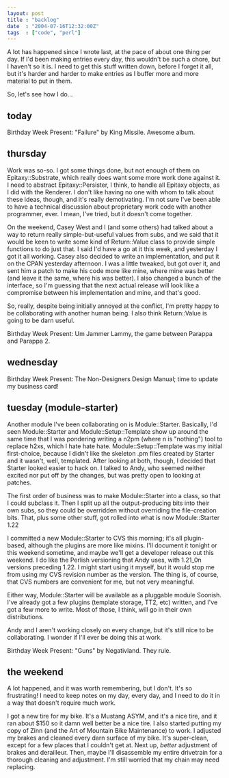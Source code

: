 ```yaml
---
layout: post
title : "backlog"
date  : "2004-07-16T12:32:00Z"
tags  : ["code", "perl"]
---
```

A lot has happened since I wrote last, at the pace of about one thing per day.
If I'd been making entries every day, this wouldn't be such a chore, but I
haven't so it is.  I need to get this stuff written down, before I forget it
all, but it's harder and harder to make entries as I buffer more and more
material to put in them.

So, let's see how I do...

## today

Birthday Week Present: "Failure" by King Missile.  Awesome album.

## thursday

Work was so-so.  I got some things done, but not enough of them on
Epitaxy::Substrate, which really does want some more work done against it.  I
need to abstract Epitaxy::Persister, I think, to handle all Epitaxy objects, as
I did with the Renderer.  I don't like having no one with whom to talk about
these ideas, though, and it's really demotivating.  I'm not sure I've been able
to have a technical discussion about proprietary work code with another
programmer, ever.  I mean, I've tried, but it doesn't come together.

On the weekend, Casey West and I (and some others) had talked about a way to
return really simple-but-useful values from subs, and we said that it would be
keen to write some kind of Return::Value class to provide simple functions to
do just that.  I said I'd have a go at it this week, and yesterday I got it all
working.  Casey also decided to write an implementation, and put it on the CPAN
yesterday afternoon.  I was a little tweaked, but got over it, and sent him a
patch to make his code more like mine, where mine was better (and leave it the
same, where his was better).  I also changed a bunch of the interface, so I'm
guessing that the next actual release will look like a compromise between his
implementation and mine, and that's good.

So, really, despite being initially annoyed at the conflict, I'm pretty happy
to be collaborating with another human being.  I also think Return::Value is
going to be darn useful.

Birthday Week Present: Um Jammer Lammy, the game between Parappa and Parappa 2.

## wednesday

Birthday Week Present:  The Non-Designers Design Manual; time to update my
business card!

## tuesday (module-starter)

Another module I've been collaborating on is Module::Starter.  Basically, I'd
seen Module::Starter and Module::Setup::Template show up around the same time
that I was pondering writing a n2pm (where n is "nothing") tool to replace
h2xs, which I hate hate hate.  Module::Setup::Template was my initial
first-choice, because I didn't like the skeleton .pm files created by Starter
and it wasn't, well, templated.  After looking at both, though, I decided that
Starter looked easier to hack on.  I talked to Andy, who seemed neither excited
nor put off by the changes, but was pretty open to looking at patches.

The first order of business was to make Module::Starter into a class, so that I
could subclass it.  Then I split up all the output-producing bits into their
own subs, so they could be overridden without overriding the file-creation
bits.  That, plus some other stuff, got rolled into what is now Module::Starter
1.22

I committed a new Module::Starter to CVS this morning; it's all plugin-based,
although the plugins are more like mixins.  I'll document it tonight or this
weekend sometime, and maybe we'll get a developer release out this weekend.  I
do like the Perlish versioning that Andy uses, with 1.21_0n versions preceding
1.22.  I might start using it myself, but it would stop me from using my CVS
revision number as the version.  The thing is, of course, that CVS numbers are
convenient for me, but not very meaningful.

Either way, Module::Starter will be available as a pluggable module Soonish.
I've already got a few plugins (template storage, TT2, etc) written, and I've
got a few more to write.  Most of those, I think, will go in their own
distributions.

Andy and I aren't working closely on every change, but it's still nice to be
collaborating.  I wonder if I'll ever be doing this at work.

Birthday Week Present:  "Guns" by Negativland.  They rule.

## the weekend

A lot happened, and it was worth remembering, but I don't.  It's so
frustrating!  I need to keep notes on my day, every day, and I need to do it in
a way that doesn't require much work.

I got a new tire for my bike.  It's a Mustang ASYM, and it's a nice tire, and
it ran about $150 so it damn well better be a nice tire.  I also started
putting my copy of Zinn (and the Art of Mountain Bike Maintenance) to work.  I
adjusted my brakes and cleaned every darn surface of my bike.  It's
super-clean, except for a few places that I couldn't get at.  Next up, *better*
adjustment of brakes and derailleur.  Then, maybe I'll disassemble my entire
drivetrain for a thorough cleaning and adjustment.  I'm still worried that my
chain may need replacing.

